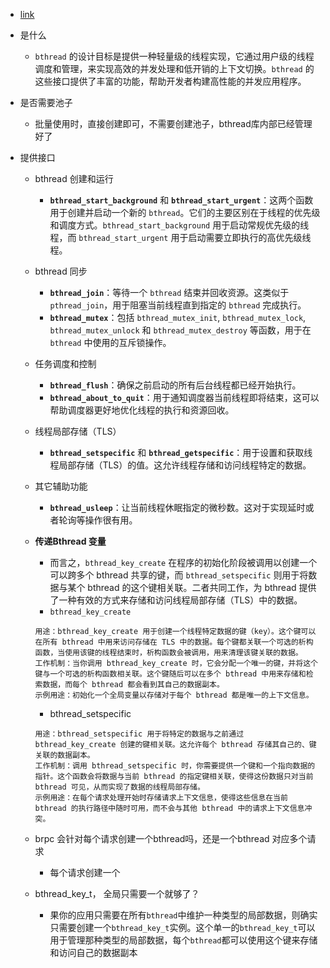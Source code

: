 - [link](https://github.com/apache/brpc/blob/release-1.0/docs/cn/server.md)

- 是什么

  - `bthread` 的设计目标是提供一种轻量级的线程实现，它通过用户级的线程调度和管理，来实现高效的并发处理和低开销的上下文切换。`bthread` 的这些接口提供了丰富的功能，帮助开发者构建高性能的并发应用程序。

- 是否需要池子

  - 批量使用时，直接创建即可，不需要创建池子，bthread库内部已经管理好了

- 提供接口

  - bthread 创建和运行

    - **`bthread_start_background`** 和 **`bthread_start_urgent`**：这两个函数用于创建并启动一个新的 `bthread`。它们的主要区别在于线程的优先级和调度方式。`bthread_start_background` 用于启动常规优先级的线程，而 `bthread_start_urgent` 用于启动需要立即执行的高优先级线程。

  - bthread 同步

    - **`bthread_join`**：等待一个 `bthread` 结束并回收资源。这类似于 `pthread_join`，用于阻塞当前线程直到指定的 `bthread` 完成执行。
    - **`bthread_mutex`**：包括 `bthread_mutex_init`, `bthread_mutex_lock`, `bthread_mutex_unlock` 和 `bthread_mutex_destroy` 等函数，用于在 `bthread` 中使用的互斥锁操作。

  - 任务调度和控制

    - **`bthread_flush`**：确保之前启动的所有后台线程都已经开始执行。
    - **`bthread_about_to_quit`**：用于通知调度器当前线程即将结束，这可以帮助调度器更好地优化线程的执行和资源回收。

  - 线程局部存储（TLS）

    - **`bthread_setspecific`** 和 **`bthread_getspecific`**：用于设置和获取线程局部存储（TLS）的值。这允许线程存储和访问线程特定的数据。

  - 其它辅助功能

    - **`bthread_usleep`**：让当前线程休眠指定的微秒数。这对于实现延时或者轮询等操作很有用。

  - **传递Bthread 变量**

    - 而言之，`bthread_key_create` 在程序的初始化阶段被调用以创建一个可以跨多个 bthread 共享的键，而 `bthread_setspecific` 则用于将数据与某个 bthread 的这个键相关联。二者共同工作，为 bthread 提供了一种有效的方式来存储和访问线程局部存储（TLS）中的数据。
    - `bthread_key_create`

    ```
    用途：bthread_key_create 用于创建一个线程特定数据的键（key）。这个键可以在所有 bthread 中用来访问存储在 TLS 中的数据。每个键都关联一个可选的析构函数，当使用该键的线程结束时，析构函数会被调用，用来清理该键关联的数据。
    工作机制：当你调用 bthread_key_create 时，它会分配一个唯一的键，并将这个键与一个可选的析构函数相关联。这个键随后可以在多个 bthread 中用来存储和检索数据，而每个 bthread 都会看到其自己的数据副本。
    示例用途：初始化一个全局变量以存储对于每个 bthread 都是唯一的上下文信息。
    ```

    - bthread_setspecific

    ```
    用途：bthread_setspecific 用于将特定的数据与之前通过 bthread_key_create 创建的键相关联。这允许每个 bthread 存储其自己的、键关联的数据副本。
    工作机制：调用 bthread_setspecific 时，你需要提供一个键和一个指向数据的指针。这个函数会将数据与当前 bthread 的指定键相关联，使得这份数据只对当前 bthread 可见，从而实现了数据的线程局部存储。
    示例用途：在每个请求处理开始时存储请求上下文信息，使得这些信息在当前 bthread 的执行路径中随时可用，而不会与其他 bthread 中的请求上下文信息冲突。
    ```

  - brpc 会针对每个请求创建一个bthread吗，还是一个bthread 对应多个请求
  
    - 每个请求创建一个
    
  - bthread_key_t， 全局只需要一个就够了？
  
    - 果你的应用只需要在所有`bthread`中维护一种类型的局部数据，则确实只需要创建一个`bthread_key_t`实例。这个单一的`bthread_key_t`可以用于管理那种类型的局部数据，每个`bthread`都可以使用这个键来存储和访问自己的数据副本

